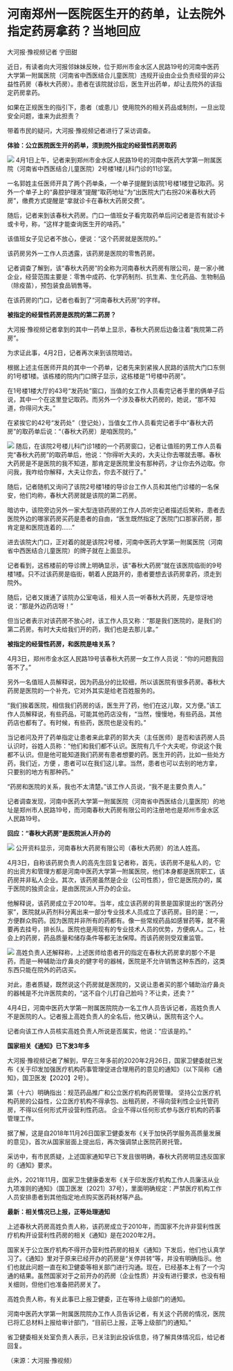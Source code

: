 # 河南郑州一医院医生开的药单，让去院外指定药房拿药？当地回应

大河报·豫视频记者 宁田甜

近日，有读者向大河报邻妹妹反映，位于郑州市金水区人民路19号的河南中医药大学第一附属医院（河南省中西医结合儿童医院）违规开设由企业负责经营的非公益性药房（春秋大药房）。患者在该院就诊后，医生开出药单，却让去院外的该指定药房拿药。

如果在正规医生的指引下，患者（或患儿）使用院外的相关药品或制剂，一旦出现安全问题，谁来为此担责？

带着市民的疑问，大河报·豫视频记者进行了采访调查。

**体验：公立医院医生开的药单，须到院外指定的经营性药房取药**

![](https://inews.gtimg.com/om_bt/O9ttdz-kazVYXRLItPYwa-jyhnbB4OuuL4DhqKNdWwaugAA/1000)
4月1日上午，记者来到郑州市金水区人民路19号的河南中医药大学第一附属医院（河南省中西医结合儿童医院）2号楼1楼儿科门诊的11诊室。

一名郭姓主任医师开具了两个药单条，一个单子提醒到该院1号楼1楼登记取药。另外一个单子上的“鼻腔护理液”提醒“取药地址”为“出医院大门右拐20米春秋大药房”，缴费方式提醒是“拿就诊卡在春秋大药房交费”。

随后，记者来到该春秋大药房。门口一值班女子看完取药单后问记者是否有就诊卡或卡号，称，“这样才能查询医生开的啥药。”

该值班女子见记者不放心，便说：“这个药房就是医院的。”

该药房另外一工作人员透露，该药房是医院的零售药房。

记者调查了解到，该“春秋大药房”的全称为河南春秋大药房有限公司，是一家小微企业，经营范围主要是：零售中成药、化学药制剂、抗生素、生化药品、生物制品（除疫苗），预包装食品销售等。

在该药房的门口，记者也看到了“河南春秋大药房”的字样。

**被指定的经营性药房是医院的第二药房？**

大河报·豫视频记者拿到的其中一药单上显示，春秋大药房后边备注着“我院第二药房”。

为求证此事，4月2日，记者再次来到该院暗访。

根据上述主任医师开具的其中一个药单，记者先来到紧挨人民路的该院大门口东侧的1号楼1楼。该栋楼的院内门口牌子显示，这栋楼是“1号楼中药房”。

在1号楼1楼大厅的43号“发药处”窗口，当值的女工作人员看完记者手里的俩单子后说，其中一个在这里登记取药。而另外一个涉及春秋大药房的，她说，“那不知道，你得问大夫。”

在紧挨它的42号“发药处”（登记处），当值女工作人员看完记者手中“春秋大药房”的取药单后说：“（春秋大药房）是咱医院的。”

![](https://inews.gtimg.com/om_bt/OugOlP5xzLVVb85f2lgaRgz2BREGvWngS0wIvX1yftO6QAA/1000)
随后，在该院2号楼儿科门诊1楼的一个药房窗口，记者让值班的男工作人员看完“春秋大药房”的取药单后，他说：“你得听大夫的，大夫让你去哪就去哪。春秋大药房是不是医院的我不知道，那肯定是医院里没有那种药，才让你去外边取。你问我，我咋给你解释，大夫让你去，你去不就行了。”

随后，记者随机又询问了该院2号楼1楼的导诊台工作人员和其他门诊楼的一名保安，他们均称，春秋大药房就是该院的第二药房。

暗访中，该院旁边另外一家大型连锁药房的工作人员听完记者描述后笑称，患者去医院外边的哪家药房买药是患者的自由，“医生既然指定了医院门口那家药房，那肯定是和医院连着的……”

进去该院大门口，正对着的就是该院2号楼，河南中医药大学第一附属医院（河南省中西医结合儿童医院）的牌子就在上面显示。

记者看到，这栋楼前的导诊牌上明确显示，该“春秋大药房”就在该医院临街的9号楼1楼。只不过该药房是临街，朝着人民路开的，患者要想去该药房拿药，须走到院外。

随后，记者又拨通了该院办公室电话，相关人员一听春秋大药房，先是惊讶地说：“那是外边药店呀！”

但当记者表示对该药房不放心时，该工作人员又称：“那是我们医院的，是我们的第二药房。有时大夫给我们开的药，我们也是去那儿拿。”

**被指定的经营性药房，和医院是啥关系？**

4月3日，郑州市金水区人民路19号该春秋大药房一女工作人员说：“你的问题我回答不了。”

另外一名值班人员解释说，因为药品分的比较细，所以该医院有很多药房。春秋大药房是医院的一个补充，它对外其实是给老百姓服务的。

“我们挨着医院，相信我们药房的话，医生开了药，他们在这儿取，又方便。”该工作人员解释说，有些药品，可能其他药店没有，“当然，慢慢地，有些药品，其他药店也都有了。有时候，有些药，医院也是没有的。”

当记者问及开了药单指定让患者来此拿药的郭大夫（主任医师）是否和该药房人员认识时，谷姓人员称：“他们和我们都不认识。医院有几千个大夫呢，你说这个我都不认识。但是他可能知道我们药房有患者想要的药。医生开的药，比如一些处方药，我们近，方便
，患者可以在我们这儿拿。当然，患者也可以去别的地方拿，只要别的地方有那种药。”

“药房和医院的关系，我也不太清楚。”该工作人员说，“我不是主要负责人。”

记者调查发现，河南中医药大学第一附属医院（河南省中西医结合儿童医院）的地址是郑州市人民路19号，而河南春秋大药房有限公司的注册地也是郑州市金水区人民路19号。

**回应：“春秋大药房”是医院派人开办的**

![](https://inews.gtimg.com/om_bt/OhmlofMuCm11oJAP8kkChQ7DuXtxt_IzJB9_rNqJR9K-EAA/1000)
公开资料显示，河南春秋大药房有限公司（春秋大药房）的法人姓高。

4月3日，自称该药房负责人的高先生回复记者称，首先，该药房不是私人的，它的出资方和管理方都是河南中医药大学第一附属医院，他们本身都是医院职工，该药房并非私人企业。其次，该药房虽然是企业（公司性质），但它是医院办的，属于医院的独资企业，是由医院派人开办的企业。

他解释说，该药房成立于2010年。当年，成立该药房的背景是国家提出的“医药分家”，医院就从药剂科分离出来一部分专业技术人员成立了该药房。目的是：一，方便群众购药。因为医院并非所有的药都有。像一些常规药品如感冒药等，就不需要再去挂号，排长队。医院也是用现有的专业技术人员的优势，方便病人。二，社会上的药房，药品质量和储存条件等都无法保障。而该药房则受双重监管。

![](https://inews.gtimg.com/om_bt/ObgZnrJMjIo1dvbUFLxaeuNnBBF5bFDG_o_Gf2vFyAr1AAA/1000)
高姓负责人还解释称，上述医师给患者开的指定在春秋大药房拿的那个不是药，而是一种辅助治疗鼻炎的健字号的器械，医院是不允许销售这种东西的，这类东西只能在院外的药店买。

对此，患者质疑，既然说这个药房就是医院的，又说让患者买的那个辅助治疗鼻炎的器械是不允许医院卖的，“这不自个儿打自己脸吗？不让卖，还卖？”

4月4日，河南中医药大学第一附属医院院办一名工作人员告诉记者，高姓负责人不是医院的人。记者报上高姓负责人的全名后，他又确认，医院有这个人。

记者向该工作人员核实高姓负责人所说是否属实，他说：“应该是的。”

**国家相关《通知》已下发3年多**

大河报·豫视频记者了解到，早在三年多前的2020年2月26日，国家卫健委就已发布《关于印发加强医疗机构药事管理促进合理用药的意见的通知》（以下简称《通知》，国卫医发【2020】2号）。

第（十六）明确指出：规范药品推广和公立医疗机构药房管理。
坚持公立医疗机构药房的公益性，公立医疗机构不得承包、出租药房，不得向营利性企业托管药房，不得以任何形式开设营利性药店。
企业不得以任何形式参与医疗机构的药事管理工作。

据了解，这是自2018年11月26日国家卫健委发布《关于加快药学服务高质量发展的意见》，首次从国家层面上提出后，再次强调禁止医院药房托管。

采访中，有市民质疑，上述国家通知早已下发且很明确，春秋大药房明显违反国家的《通知》要求。

此外，2021年11月，国家卫生健康委发布《关于印发医疗机构工作人员廉洁从业九项准则的通知》（国卫医发〔2021〕37号），里面明确规定：严禁医疗机构工作人员安排患者到其他指定地点购买医药耗材等产品。

**最新：相关情况已上报，正等处理通知**

上述春秋大药房高姓负责人称，该药房成立于2010年，而国家不允许非营利性医疗机构开设营利性药房的相关《通知》是在2020年2月。

国家关于公立医疗机构不得开办营利性药房的相关《通知》下发后，他们也认真学习了。《通知》里对于原来已经开办的药房是“关停并转”等，并没有明确指示。他们也就此问题一直在和卫健委等相关部门进行沟通。现在，已经基本上有了一个沟通的结果。虽然国家对于之前开办的药房（企业性质）并没有进行要求，也没有相关细则，但他们也准备把药房关了。

高姓负责人称，有关此事已上报卫健委，正在等待上级部门的通知。

河南中医药大学第一附属医院院办工作人员告诉记者，有关这个药房的情况，医院已将汇总材料上报给审计部门，“目前已上报，正等上级部门的通知。”

省卫健委相关处室负责人表示，已关注到此投诉信息，待了解具体情况后，给记者回复。

（来源：大河报·豫视频）

